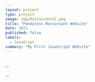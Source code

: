 ```yaml
---
layout: project
type: project
image: img/RestaurantSC.png
title: "Pandaless Restaruant Website"
date: 2021
published: false
labels:
  - JavaSript
summary: "My First JavaScript Website"
---
```

<img src ="">
<p>
  
</p>
...

... 
